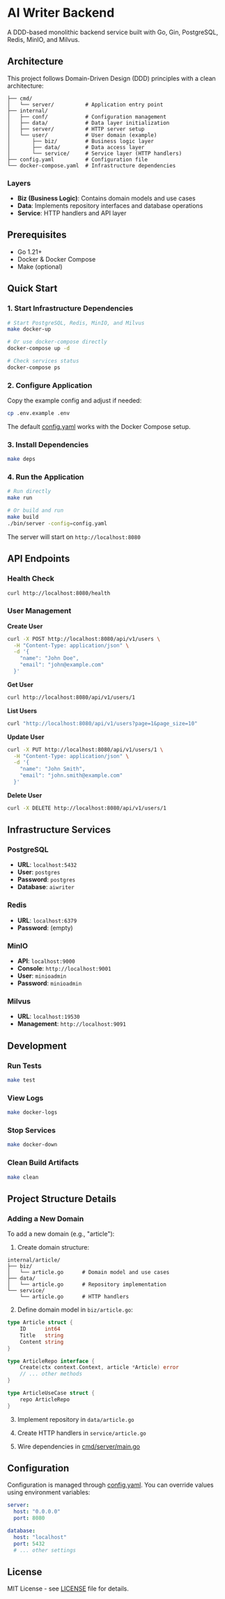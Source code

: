 # AI Writer Backend

A DDD-based monolithic backend service built with Go, Gin, PostgreSQL, Redis, MinIO, and Milvus.

## Architecture

This project follows Domain-Driven Design (DDD) principles with a clean architecture:

```
├── cmd/
│   └── server/          # Application entry point
├── internal/
│   ├── conf/            # Configuration management
│   ├── data/            # Data layer initialization
│   ├── server/          # HTTP server setup
│   └── user/            # User domain (example)
│       ├── biz/         # Business logic layer
│       ├── data/        # Data access layer
│       └── service/     # Service layer (HTTP handlers)
├── config.yaml          # Configuration file
└── docker-compose.yaml  # Infrastructure dependencies
```

### Layers

- **Biz (Business Logic)**: Contains domain models and use cases
- **Data**: Implements repository interfaces and database operations
- **Service**: HTTP handlers and API layer

## Prerequisites

- Go 1.21+
- Docker & Docker Compose
- Make (optional)

## Quick Start

### 1. Start Infrastructure Dependencies

```bash
# Start PostgreSQL, Redis, MinIO, and Milvus
make docker-up

# Or use docker-compose directly
docker-compose up -d

# Check services status
docker-compose ps
```

### 2. Configure Application

Copy the example config and adjust if needed:

```bash
cp .env.example .env
```

The default [config.yaml](config.yaml) works with the Docker Compose setup.

### 3. Install Dependencies

```bash
make deps
```

### 4. Run the Application

```bash
# Run directly
make run

# Or build and run
make build
./bin/server -config=config.yaml
```

The server will start on `http://localhost:8080`

## API Endpoints

### Health Check
```bash
curl http://localhost:8080/health
```

### User Management

**Create User**
```bash
curl -X POST http://localhost:8080/api/v1/users \
  -H "Content-Type: application/json" \
  -d '{
    "name": "John Doe",
    "email": "john@example.com"
  }'
```

**Get User**
```bash
curl http://localhost:8080/api/v1/users/1
```

**List Users**
```bash
curl "http://localhost:8080/api/v1/users?page=1&page_size=10"
```

**Update User**
```bash
curl -X PUT http://localhost:8080/api/v1/users/1 \
  -H "Content-Type: application/json" \
  -d '{
    "name": "John Smith",
    "email": "john.smith@example.com"
  }'
```

**Delete User**
```bash
curl -X DELETE http://localhost:8080/api/v1/users/1
```

## Infrastructure Services

### PostgreSQL
- **URL**: `localhost:5432`
- **User**: `postgres`
- **Password**: `postgres`
- **Database**: `aiwriter`

### Redis
- **URL**: `localhost:6379`
- **Password**: (empty)

### MinIO
- **API**: `localhost:9000`
- **Console**: `http://localhost:9001`
- **User**: `minioadmin`
- **Password**: `minioadmin`

### Milvus
- **URL**: `localhost:19530`
- **Management**: `http://localhost:9091`

## Development

### Run Tests
```bash
make test
```

### View Logs
```bash
make docker-logs
```

### Stop Services
```bash
make docker-down
```

### Clean Build Artifacts
```bash
make clean
```

## Project Structure Details

### Adding a New Domain

To add a new domain (e.g., "article"):

1. Create domain structure:
```
internal/article/
├── biz/
│   └── article.go      # Domain model and use cases
├── data/
│   └── article.go      # Repository implementation
└── service/
    └── article.go      # HTTP handlers
```

2. Define domain model in `biz/article.go`:
```go
type Article struct {
    ID      int64
    Title   string
    Content string
}

type ArticleRepo interface {
    Create(ctx context.Context, article *Article) error
    // ... other methods
}

type ArticleUseCase struct {
    repo ArticleRepo
}
```

3. Implement repository in `data/article.go`

4. Create HTTP handlers in `service/article.go`

5. Wire dependencies in [cmd/server/main.go](cmd/server/main.go)

## Configuration

Configuration is managed through [config.yaml](config.yaml). You can override values using environment variables:

```yaml
server:
  host: "0.0.0.0"
  port: 8080

database:
  host: "localhost"
  port: 5432
  # ... other settings
```

## License

MIT License - see [LICENSE](LICENSE) file for details.